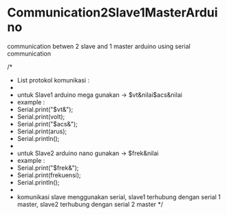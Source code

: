 # Communication2Slave1MasterArduino
communication betwen 2 slave and 1 master arduino using serial communication

/*
 * List protokol komunikasi :
 * 
 * untuk Slave1 arduino mega gunakan -> $vt&nilai$acs&nilai
 * example :  
 * Serial.print("$vt&");
 * Serial.print(volt);
 * Serial.print("$acs&");
 * Serial.print(arus);
 * Serial.println();
 * 
 * untuk Slave2 arduino nano gunakan -> $frek&nilai
 * example :
 * Serial.print("$frek&");
 * Serial.print(frekuensi);
 * Serial.println();
 * 
 * komunikasi slave menggunakan serial, slave1 terhubung dengan serial 1 master, slave2 terhubung dengan serial 2 master
 */
